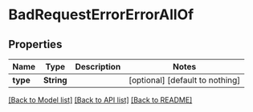 # BadRequestErrorErrorAllOf


## Properties
Name | Type | Description | Notes
------------ | ------------- | ------------- | -------------
**type** | **String** |  | [optional] [default to nothing]


[[Back to Model list]](../README.md#models) [[Back to API list]](../README.md#api-endpoints) [[Back to README]](../README.md)


